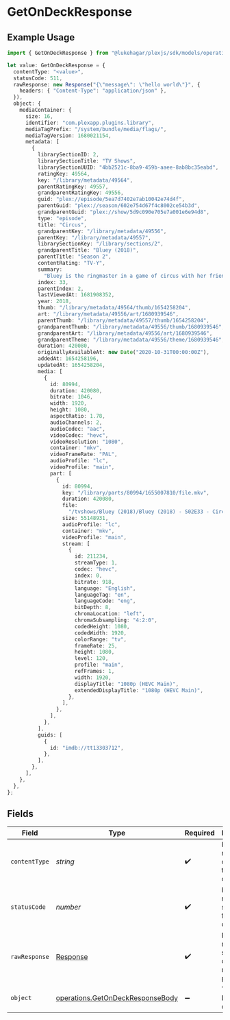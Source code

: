 # GetOnDeckResponse

## Example Usage

```typescript
import { GetOnDeckResponse } from "@lukehagar/plexjs/sdk/models/operations";

let value: GetOnDeckResponse = {
  contentType: "<value>",
  statusCode: 511,
  rawResponse: new Response("{\"message\": \"hello world\"}", {
    headers: { "Content-Type": "application/json" },
  }),
  object: {
    mediaContainer: {
      size: 16,
      identifier: "com.plexapp.plugins.library",
      mediaTagPrefix: "/system/bundle/media/flags/",
      mediaTagVersion: 1680021154,
      metadata: [
        {
          librarySectionID: 2,
          librarySectionTitle: "TV Shows",
          librarySectionUUID: "4bb2521c-8ba9-459b-aaee-8ab8bc35eabd",
          ratingKey: 49564,
          key: "/library/metadata/49564",
          parentRatingKey: 49557,
          grandparentRatingKey: 49556,
          guid: "plex://episode/5ea7d7402e7ab10042e74d4f",
          parentGuid: "plex://season/602e754d67f4c8002ce54b3d",
          grandparentGuid: "plex://show/5d9c090e705e7a001e6e94d8",
          type: "episode",
          title: "Circus",
          grandparentKey: "/library/metadata/49556",
          parentKey: "/library/metadata/49557",
          librarySectionKey: "/library/sections/2",
          grandparentTitle: "Bluey (2018)",
          parentTitle: "Season 2",
          contentRating: "TV-Y",
          summary:
            "Bluey is the ringmaster in a game of circus with her friends but Hercules wants to play his motorcycle game instead. Luckily Bluey has a solution to keep everyone happy.",
          index: 33,
          parentIndex: 2,
          lastViewedAt: 1681908352,
          year: 2018,
          thumb: "/library/metadata/49564/thumb/1654258204",
          art: "/library/metadata/49556/art/1680939546",
          parentThumb: "/library/metadata/49557/thumb/1654258204",
          grandparentThumb: "/library/metadata/49556/thumb/1680939546",
          grandparentArt: "/library/metadata/49556/art/1680939546",
          grandparentTheme: "/library/metadata/49556/theme/1680939546",
          duration: 420080,
          originallyAvailableAt: new Date("2020-10-31T00:00:00Z"),
          addedAt: 1654258196,
          updatedAt: 1654258204,
          media: [
            {
              id: 80994,
              duration: 420080,
              bitrate: 1046,
              width: 1920,
              height: 1080,
              aspectRatio: 1.78,
              audioChannels: 2,
              audioCodec: "aac",
              videoCodec: "hevc",
              videoResolution: "1080",
              container: "mkv",
              videoFrameRate: "PAL",
              audioProfile: "lc",
              videoProfile: "main",
              part: [
                {
                  id: 80994,
                  key: "/library/parts/80994/1655007810/file.mkv",
                  duration: 420080,
                  file:
                    "/tvshows/Bluey (2018)/Bluey (2018) - S02E33 - Circus.mkv",
                  size: 55148931,
                  audioProfile: "lc",
                  container: "mkv",
                  videoProfile: "main",
                  stream: [
                    {
                      id: 211234,
                      streamType: 1,
                      codec: "hevc",
                      index: 0,
                      bitrate: 918,
                      language: "English",
                      languageTag: "en",
                      languageCode: "eng",
                      bitDepth: 8,
                      chromaLocation: "left",
                      chromaSubsampling: "4:2:0",
                      codedHeight: 1080,
                      codedWidth: 1920,
                      colorRange: "tv",
                      frameRate: 25,
                      height: 1080,
                      level: 120,
                      profile: "main",
                      refFrames: 1,
                      width: 1920,
                      displayTitle: "1080p (HEVC Main)",
                      extendedDisplayTitle: "1080p (HEVC Main)",
                    },
                  ],
                },
              ],
            },
          ],
          guids: [
            {
              id: "imdb://tt13303712",
            },
          ],
        },
      ],
    },
  },
};
```

## Fields

| Field                                                                                       | Type                                                                                        | Required                                                                                    | Description                                                                                 |
| ------------------------------------------------------------------------------------------- | ------------------------------------------------------------------------------------------- | ------------------------------------------------------------------------------------------- | ------------------------------------------------------------------------------------------- |
| `contentType`                                                                               | *string*                                                                                    | :heavy_check_mark:                                                                          | HTTP response content type for this operation                                               |
| `statusCode`                                                                                | *number*                                                                                    | :heavy_check_mark:                                                                          | HTTP response status code for this operation                                                |
| `rawResponse`                                                                               | [Response](https://developer.mozilla.org/en-US/docs/Web/API/Response)                       | :heavy_check_mark:                                                                          | Raw HTTP response; suitable for custom response parsing                                     |
| `object`                                                                                    | [operations.GetOnDeckResponseBody](../../../sdk/models/operations/getondeckresponsebody.md) | :heavy_minus_sign:                                                                          | The on Deck content                                                                         |